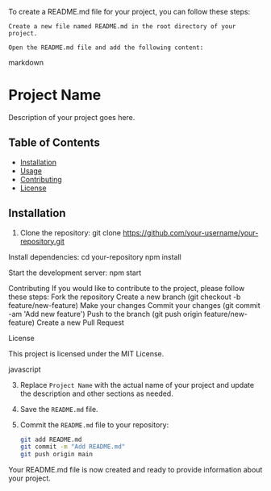 To create a README.md file for your project, you can follow these steps:

    Create a new file named README.md in the root directory of your project.

    Open the README.md file and add the following content:

markdown

# Project Name

Description of your project goes here.

## Table of Contents

- [Installation](#installation)
- [Usage](#usage)
- [Contributing](#contributing)
- [License](#license)

## Installation

1. Clone the repository:
   git clone https://github.com/your-username/your-repository.git

Install dependencies:
cd your-repository
npm install

Start the development server:
npm start

Contributing
    If you would like to contribute to the project, please follow these steps:
        Fork the repository
        Create a new branch (git checkout -b feature/new-feature)
        Make your changes
        Commit your changes (git commit -am 'Add new feature')
        Push to the branch (git push origin feature/new-feature)
        Create a new Pull Request

License

This project is licensed under the MIT License.

javascript


3. Replace `Project Name` with the actual name of your project and update the description and other sections as needed.

4. Save the `README.md` file.

5. Commit the `README.md` file to your repository:

   ```bash
   git add README.md
   git commit -m "Add README.md"
   git push origin main

Your README.md file is now created and ready to provide information about your project.
